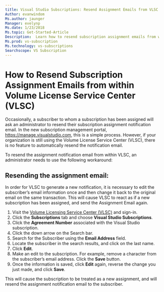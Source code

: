 ```yaml
---
title: Visual Studio Subscriptions: Resend Assignment Emails from VLSC 
Author: evanwindom
Ms.author: jaunger
Manager: evelynp
Ms.date: 1/23/2018
Ms.topic: Get-Started-Article
Description:  Learn how to resend subscription assignment emails from within VLSC
Ms.prod: vs-subscription
Ms.technology: vs-subscriptions
Searchscope: VS Subscription
---
```


# How to Resend Subscription Assignment Emails from within Volume License Service Center (VLSC)

Occasionally, a subscriber to whom a subscription has been assigned will ask an administrator to resend their subscription assignment notification email.  In the new subscription management portal, https://manage.visualstudio.com, this is a simple process.  However, if your organization is still using the Volume License Service Center (VLSC), there is no feature to automatically resend the notification email.  

To resend the assignment notification email from within VLSC, an administrator needs to use the following workaround:

## Resending the assignment email:

In order for VLSC to generate a new notification, it is necessary to edit the subscriber’s email information once and then change it back to the original email on the same transaction. This will cause VLSC to react as if a new subscription has been assigned, and send the Assignment Email again.

1.  Visit the [Volume Licensing Service Center (VLSC)](https://www.microsoft.com/Licensing/servicecenter/default.aspx) and sign-in.
2.  Click the **Subscriptions** tab and choose **Visual Studio Subscriptions**.
3.  Click the **Agreement Number** associated with the Visual Studio subscription.
4.  Click the down arrow on the Search bar. 
5.  Search for the Subscriber using the **Email Address** field.
6.  Locate the subscriber in the search results, and click on the last name. 
7.  Click **Edit**.
8.  Make an edit to the subscription. For example, remove a character from the subscriber’s email address. Click the **Save** button.
9.  Once the information is saved, click **Edit** again, reverse the change you just made, and click **Save**.  

This will cause the subscription to be treated as a new assignment, and will resend the assignment notification email to the subscriber.  